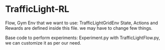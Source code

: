 # TrafficLight-RL

Flow, Gym Env that we want to use: TrafficLightGridEnv
State, Actions and Rewards are defined inside this file. we may have to change few things.

Base code to perform experiments: Experiment.py with TrafficLightFlow.py, we can customize it as per our need.

